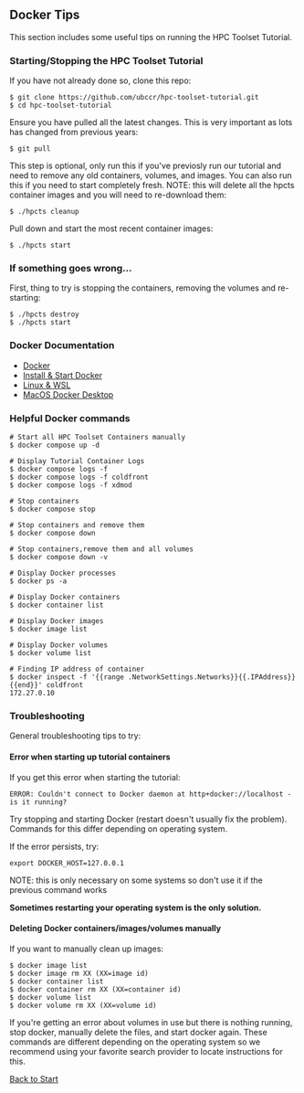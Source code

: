 ## Docker Tips

This section includes some useful tips on running the HPC Toolset Tutorial.

### Starting/Stopping the HPC Toolset Tutorial

If you have not already done so, clone this repo:

```
$ git clone https://github.com/ubccr/hpc-toolset-tutorial.git
$ cd hpc-toolset-tutorial
```

Ensure you have pulled all the latest changes. This is very important as lots
has changed from previous years:

```
$ git pull
```

This step is optional, only run this if you've previosly run our tutorial and
need to remove any old containers, volumes, and images. You can also run this
if you need to start completely fresh. NOTE: this will delete all the hpcts
container images and you will need to re-download them:

```
$ ./hpcts cleanup
```

Pull down and start the most recent container images:

```
$ ./hpcts start
```

### If something goes wrong...

First, thing to try is stopping the containers, removing the volumes and re-starting:

```
$ ./hpcts destroy
$ ./hpcts start
```

### Docker Documentation

- [Docker](https://docs.docker.com)
- [Install & Start Docker](https://docs.docker.com/engine/install/)
- [Linux & WSL](https://docs.docker.com/engine/install/linux-postinstall/) 
- [MacOS Docker Desktop](https://docs.docker.com/docker-for-mac/troubleshoot/)  

### Helpful Docker commands

```
# Start all HPC Toolset Containers manually
$ docker compose up -d

# Display Tutorial Container Logs
$ docker compose logs -f
$ docker compose logs -f coldfront
$ docker compose logs -f xdmod

# Stop containers 
$ docker compose stop

# Stop containers and remove them
$ docker compose down

# Stop containers,remove them and all volumes
$ docker compose down -v

# Display Docker processes
$ docker ps -a

# Display Docker containers
$ docker container list

# Display Docker images
$ docker image list

# Display Docker volumes
$ docker volume list

# Finding IP address of container
$ docker inspect -f '{{range .NetworkSettings.Networks}}{{.IPAddress}}{{end}}' coldfront
172.27.0.10
```

### Troubleshooting

General troubleshooting tips to try:

#### Error when starting up tutorial containers

If you get this error when starting the tutorial:

```
ERROR: Couldn't connect to Docker daemon at http+docker://localhost - is it running?
```

Try stopping and starting Docker (restart doesn't usually fix the problem).
Commands for this differ depending on operating system.

If the error persists, try:

```
export DOCKER_HOST=127.0.0.1
```

NOTE: this is only necessary on some systems so don't use it if the previous command works

**Sometimes restarting your operating system is the only solution.**


#### Deleting Docker containers/images/volumes manually

If you want to manually clean up images:  

```
$ docker image list
$ docker image rm XX (XX=image id)
$ docker container list
$ docker container rm XX (XX=container id)
$ docker volume list
$ docker volume rm XX (XX=volume id)
```

If you're getting an error about volumes in use but there is nothing running,
stop docker, manually delete the files, and start docker again.  These commands
are different depending on the operating system so we recommend using your
favorite search provider to locate instructions for this.

[Back to Start](../README.md)
